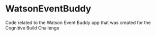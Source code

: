 # WatsonEventBuddy
Code related to the Watson Event Buddy app that was created for the Cognitive Build Challenge
